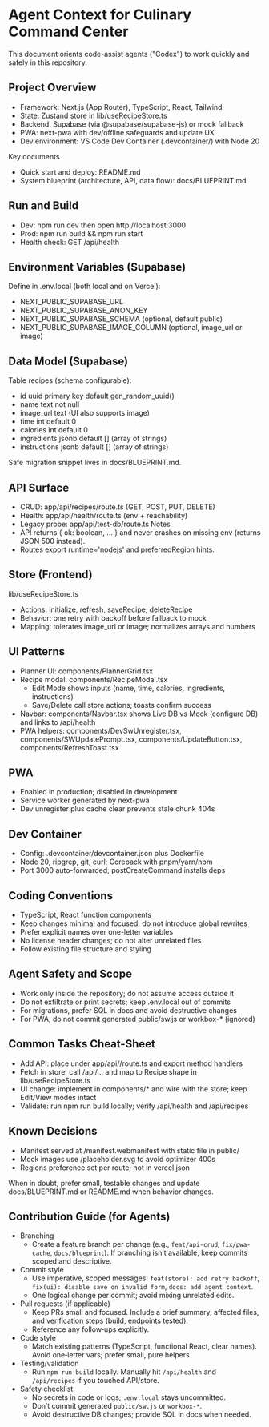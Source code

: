 # Agent Context for Culinary Command Center

This document orients code-assist agents ("Codex") to work quickly and safely in this repository.

## Project Overview
- Framework: Next.js (App Router), TypeScript, React, Tailwind
- State: Zustand store in lib/useRecipeStore.ts
- Backend: Supabase (via @supabase/supabase-js) or mock fallback
- PWA: next-pwa with dev/offline safeguards and update UX
- Dev environment: VS Code Dev Container (.devcontainer/) with Node 20

Key documents
- Quick start and deploy: README.md
- System blueprint (architecture, API, data flow): docs/BLUEPRINT.md

## Run and Build
- Dev: npm run dev then open http://localhost:3000
- Prod: npm run build && npm run start
- Health check: GET /api/health

## Environment Variables (Supabase)
Define in .env.local (both local and on Vercel):
- NEXT_PUBLIC_SUPABASE_URL
- NEXT_PUBLIC_SUPABASE_ANON_KEY
- NEXT_PUBLIC_SUPABASE_SCHEMA (optional, default public)
- NEXT_PUBLIC_SUPABASE_IMAGE_COLUMN (optional, image_url or image)

## Data Model (Supabase)
Table recipes (schema configurable):
- id uuid primary key default gen_random_uuid()
- name text not null
- image_url text (UI also supports image)
- time int default 0
- calories int default 0
- ingredients jsonb default [] (array of strings)
- instructions jsonb default [] (array of strings)

Safe migration snippet lives in docs/BLUEPRINT.md.

## API Surface
- CRUD: app/api/recipes/route.ts (GET, POST, PUT, DELETE)
- Health: app/api/health/route.ts (env + reachability)
- Legacy probe: app/api/test-db/route.ts
Notes
- API returns { ok: boolean, ... } and never crashes on missing env (returns JSON 500 instead).
- Routes export runtime='nodejs' and preferredRegion hints.

## Store (Frontend)
lib/useRecipeStore.ts
- Actions: initialize, refresh, saveRecipe, deleteRecipe
- Behavior: one retry with backoff before fallback to mock
- Mapping: tolerates image_url or image; normalizes arrays and numbers

## UI Patterns
- Planner UI: components/PlannerGrid.tsx
- Recipe modal: components/RecipeModal.tsx
  - Edit Mode shows inputs (name, time, calories, ingredients, instructions)
  - Save/Delete call store actions; toasts confirm success
- Navbar: components/Navbar.tsx shows Live DB vs Mock (configure DB) and links to /api/health
- PWA helpers: components/DevSwUnregister.tsx, components/SWUpdatePrompt.tsx, components/UpdateButton.tsx, components/RefreshToast.tsx

## PWA
- Enabled in production; disabled in development
- Service worker generated by next-pwa
- Dev unregister plus cache clear prevents stale chunk 404s

## Dev Container
- Config: .devcontainer/devcontainer.json plus Dockerfile
- Node 20, ripgrep, git, curl; Corepack with pnpm/yarn/npm
- Port 3000 auto-forwarded; postCreateCommand installs deps

## Coding Conventions
- TypeScript, React function components
- Keep changes minimal and focused; do not introduce global rewrites
- Prefer explicit names over one-letter variables
- No license header changes; do not alter unrelated files
- Follow existing file structure and styling

## Agent Safety and Scope
- Work only inside the repository; do not assume access outside it
- Do not exfiltrate or print secrets; keep .env.local out of commits
- For migrations, prefer SQL in docs and avoid destructive changes
- For PWA, do not commit generated public/sw.js or workbox-* (ignored)

## Common Tasks Cheat-Sheet
- Add API: place under app/api/<name>/route.ts and export method handlers
- Fetch in store: call /api/... and map to Recipe shape in lib/useRecipeStore.ts
- UI change: implement in components/* and wire with the store; keep Edit/View modes intact
- Validate: run npm run build locally; verify /api/health and /api/recipes

## Known Decisions
- Manifest served at /manifest.webmanifest with static file in public/
- Mock images use /placeholder.svg to avoid optimizer 400s
- Regions preference set per route; not in vercel.json

When in doubt, prefer small, testable changes and update docs/BLUEPRINT.md or README.md when behavior changes.

## Contribution Guide (for Agents)
- Branching
  - Create a feature branch per change (e.g., `feat/api-crud`, `fix/pwa-cache`, `docs/blueprint`). If branching isn’t available, keep commits scoped and descriptive.
- Commit style
  - Use imperative, scoped messages: `feat(store): add retry backoff`, `fix(ui): disable save on invalid form`, `docs: add agent context`.
  - One logical change per commit; avoid mixing unrelated edits.
- Pull requests (if applicable)
  - Keep PRs small and focused. Include a brief summary, affected files, and verification steps (build, endpoints tested).
  - Reference any follow‑ups explicitly.
- Code style
  - Match existing patterns (TypeScript, functional React, clear names). Avoid one‑letter vars; prefer small, pure helpers.
- Testing/validation
  - Run `npm run build` locally. Manually hit `/api/health` and `/api/recipes` if you touched API/store.
- Safety checklist
  - No secrets in code or logs; `.env.local` stays uncommitted.
  - Don’t commit generated `public/sw.js` or `workbox-*`.
  - Avoid destructive DB changes; provide SQL in docs when needed.
